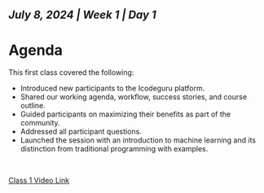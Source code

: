 *July 8, 2024 | Week 1 | Day 1*
---
# Agenda

This first class covered the following:

-  Introduced new participants to the Icodeguru platform.
-  Shared our working agenda, workflow, success stories, and course outline.
-  Guided participants on maximizing their benefits as part of the community.
-  Addressed all participant questions.
-  Launched the session with an introduction to machine learning and its distinction from traditional programming with examples.

<br />

[Class 1 Video Link](https://www.facebook.com/iCodeguru/videos/1140906600544854)

